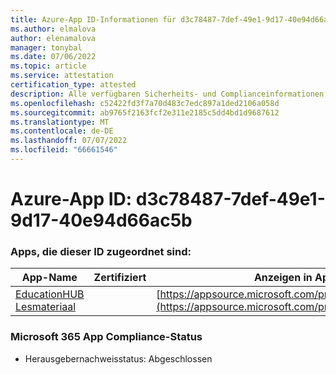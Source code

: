 ```yaml
---
title: Azure-App ID-Informationen für d3c78487-7def-49e1-9d17-40e94d66ac5b
ms.author: elmalova
author: elenamalova
manager: tonybal
ms.date: 07/06/2022
ms.topic: article
ms.service: attestation
certification_type: attested
description: Alle verfügbaren Sicherheits- und Complianceinformationen für d3c78487-7def-49e1-9d17-40e94d66ac5b.
ms.openlocfilehash: c52422fd3f7a70d483c7edc897a1ded2106a058d
ms.sourcegitcommit: ab9765f2163fcf2e311e2185c5dd4bd1d9687612
ms.translationtype: MT
ms.contentlocale: de-DE
ms.lasthandoff: 07/07/2022
ms.locfileid: "66661546"
---
```

# <a name="azure-app-id-d3c78487-7def-49e1-9d17-40e94d66ac5b"></a>Azure-App ID: d3c78487-7def-49e1-9d17-40e94d66ac5b


### <a name="apps-associated-with-this-id"></a>Apps, die dieser ID zugeordnet sind:
| **App-Name** | **Zertifiziert** | **Anzeigen in AppSource** |
|--------------|---------------|-----------------------|
| [EducationHUB Lesmateriaal](../forward/WA200004326.md) |  | [https://appsource.microsoft.com/product/office/WA200004326](https://appsource.microsoft.com/product/office/WA200004326) |

### <a name="microsoft-365-app-compliance-status"></a>Microsoft 365 App Compliance-Status
- Herausgebernachweisstatus: Abgeschlossen
